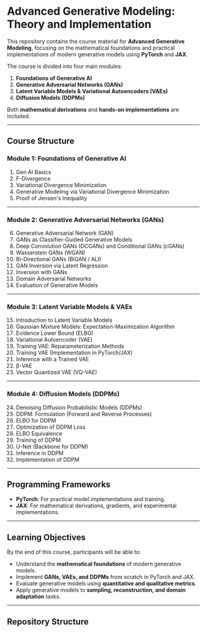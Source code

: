 # Advanced Generative Modeling: Theory and Implementation

This repository contains the course material for **Advanced Generative Modeling**, 
focusing on the mathematical foundations and practical implementations of modern generative models 
using **PyTorch** and **JAX**.

The course is divided into four main modules:  

1. **Foundations of Generative AI**  
2. **Generative Adversarial Networks (GANs)**  
3. **Latent Variable Models & Variational Autoencoders (VAEs)**  
4. **Diffusion Models (DDPMs)**  

Both **mathematical derivations** and **hands-on implementations** are included.

---

## Course Structure

### Module 1: Foundations of Generative AI
1. Gen AI Basics  
2. F-Divergence  
3. Variational Divergence Minimization  
4. Generative Modeling via Variational Divergence Minimization  
5. Proof of Jensen's Inequality  

---

### Module 2: Generative Adversarial Networks (GANs)
6. Generative Adversarial Network (GAN)  
7. GANs as Classifier-Guided Generative Models  
8. Deep Convolution GANs (DCGANs) and Conditional GANs (cGANs)  
9. Wasserstein GANs (WGAN)  
10. Bi-Directional GANs (BiGAN / ALI)  
11. GAN Inversion via Latent Regression  
12. Inversion with GANs  
13. Domain Adversarial Networks  
14. Evaluation of Generative Models  

---

### Module 3: Latent Variable Models & VAEs
15. Introduction to Latent Variable Models  
16. Gaussian Mixture Models: Expectation-Maximization Algorithm  
17. Evidence Lower Bound (ELBO)  
18. Variational Autoencoder (VAE)  
19. Training VAE: Reparameterization Methods  
20. Training VAE (Implementation in PyTorch/JAX)  
21. Inference with a Trained VAE  
22. β-VAE  
23. Vector Quantized VAE (VQ-VAE)  

---

### Module 4: Diffusion Models (DDPMs)
24. Denoising Diffusion Probabilistic Models (DDPMs)  
25. DDPM: Formulation (Forward and Reverse Processes)  
26. ELBO for DDPM  
27. Optimization of DDPM Loss  
28. ELBO Equivalence  
29. Training of DDPM  
30. U-Net (Backbone for DDPM)  
31. Inference in DDPM  
32. Implementation of DDPM  

---

## Programming Frameworks

- **PyTorch**: For practical model implementations and training.  
- **JAX**: For mathematical derivations, gradients, and experimental implementations.

---

## Learning Objectives

By the end of this course, participants will be able to:

- Understand the **mathematical foundations** of modern generative models.  
- Implement **GANs, VAEs, and DDPMs** from scratch in PyTorch and JAX.  
- Evaluate generative models using **quantitative and qualitative metrics**.  
- Apply generative models to **sampling, reconstruction, and domain adaptation** tasks.  

---

## Repository Structure

